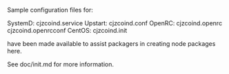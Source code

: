 Sample configuration files for:

SystemD: cjzcoind.service
Upstart: cjzcoind.conf
OpenRC:  cjzcoind.openrc
         cjzcoind.openrcconf
CentOS:  cjzcoind.init

have been made available to assist packagers in creating node packages here.

See doc/init.md for more information.
